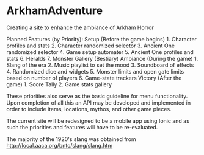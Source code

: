 # ArkhamAdventure
Creating a site to enhance the ambiance of Arkham Horror

Planned Features (by Priority):
Setup (Before the game begins)
	1. Character profiles and stats
	2. Character randomized selector
	3. Ancient One randomized selector
	4. Game setup automater
	5. Ancient One profiles and stats
	6. Heralds
	7. Monster Gallery (Bestiary)
Ambiance (During the game)
	1. Slang of the era
	2. Music playlist to set the mood
	3. Soundboard of effects
	4. Randomized dice and widgets
	5. Monster limits and open gate limits based on number of players
	6. Game-state trackers
Victory (After the game)
	1. Score Tally
	2. Game stats gallery

These priorities also serve as the basic guideline for menu functionality. Upon completion of all this an API may be developed and implemented in order to include items, locations, mythos, and other game pieces.

The current site will be redesigned to be a mobile app using Ionic and as such the priorities and features will have to be re-evaluated.


The majority of the 1920's slang was obtained from http://local.aaca.org/bntc/slang/slang.htm